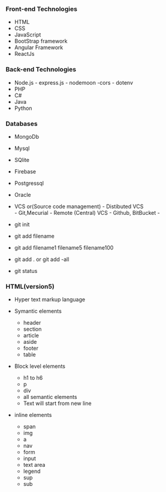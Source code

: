 ### Front-end Technologies



- HTML
- CSS
- JavaScript
- BootStrap framework
- Angular Framework
- ReactJs

###  Back-end Technologies


- Node.js
       - express.js
       - nodemoon
       -cors
       - dotenv
- PHP  
- C#
- Java
- Python



###  Databases

- MongoDb
- Mysql
- SQlite
- Firebase
- Postgressql
- Oracle




- VCS or(Source code management)
      - Distibuted VCS  
            - Git,Mecurial
      - Remote (Central) VCS
            - Github, BitBucket
      - 
- git init
- git add filename
- git add filename1 filename5 filename100
- git add . or git add -all
- git status

### HTML(version5)
- Hyper text markup language
- Symantic elements
     - header
     - section
     - article
     - aside
     - footer
     - table 
- Block level elements 
     - h1 to h6
     - p
     - div
     - all semantic elements
     - Text will start from new line

- inline elements
     - span
     - img
     - a
     - nav
     - form
     - input
     - text area
     - legend
     - sup
     - sub